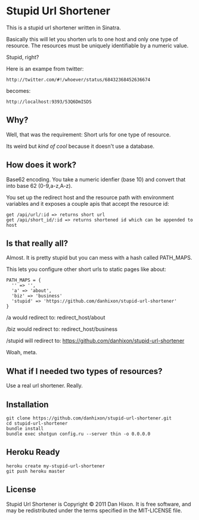 Stupid Url Shortener
============

This is a stupid url shortener written in Sinatra.

Basically this will let you shorten urls to one host and only 
one type of resource. The resources must be uniquely identifiable
by a numeric value.

Stupid, right?

Here is an exampe from twitter:

    http://twitter.com/#!/whoever/status/68432368452636674

becomes:

    http://localhost:9393/53Q6DmISDS

Why?
-------------

Well, that was the requirement: Short urls for one type of resource.

Its weird but _kind of cool_ because it doesn't use a database.

How does it work?
-------------

Base62 encoding.  You take a numeric idenfier (base 10) and convert that 
into base 62 (0-9,a-z,A-z).

You set up the redirect host and the resource path with environment variables
and it exposes a couple apis that accept the resource id:

    get /api/url/:id => returns short url
    get /api/short_id/:id => returns shortened id which can be appended to host

Is that really all?
--------------

Almost. It is pretty stupid but you can mess with a hash called PATH_MAPS.

This lets you configure other short urls to static pages like about:

    PATH_MAPS = {
      '' => '',
      'a' => 'about',
      'biz' => 'business'
	  'stupid' => 'https://github.com/danhixon/stupid-url-shortener'
    }

/a would redirect to:
    redirect_host/about

/biz would redirect to:
    redirect_host/business

/stupid will redirect to:
    https://github.com/danhixon/stupid-url-shortener

Woah, meta.

What if I needed two types of resources?
-------------

Use a real url shortener.  Really.


Installation
-------------

    git clone https://github.com/danhixon/stupid-url-shortener.git
    cd stupid-url-shortener
    bundle install
    bundle exec shotgun config.ru --server thin -o 0.0.0.0

Heroku Ready
-------------

    heroku create my-stupid-url-shortener
    git push heroku master

License
-------------
Stupid Url Shortener is Copyright © 2011 Dan Hixon. It is free software, and may be redistributed under the terms specified in the MIT-LICENSE file.